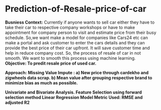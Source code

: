 # Prediction-of-Resale-price-of-car
<b>Busniess Context:</b>
Currently if anyone wants to sell car either they have to take their car to respective company workshops or have to make appointment for company person to visit and estimate price from their busy schedule. So,we want make a model for companies like Cars24 etc can make a portal and ask customer to enter the cars details and they can provide the best price of their car upfront. It will save customer time and help in reduce company cost.
So, the process of resale of car in not smooth. We want to smooth this process using machine learning.
<b>Objective<b>: To predit resale price of used car.

<b>Approach</b>:
Missing Value Impute : a) New price through cardekho and zigwheels data scrap.
b) Mean value after grouping respective brand to minimize bias as much as possible.

Univariate and Bivariate Analysis.
Feature Selection using forward selection method
Linear Regression Model
Metric Used: RMSE and adjusted R2

